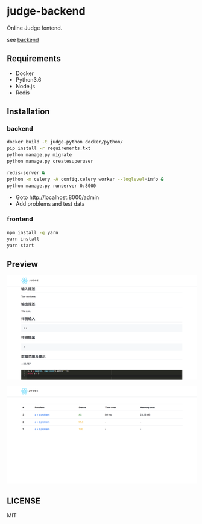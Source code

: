 # judge-backend
Online Judge fontend.

see [backend](https://github.com/Means88/judge-backend)

## Requirements

- Docker
- Python3.6
- Node.js
- Redis

## Installation

### backend
```bash
docker build -t judge-python docker/python/
pip install -r requirements.txt
python manage.py migrate
python manage.py createsuperuser

```

```bash
redis-server &
python -m celery -A config.celery worker --loglevel=info &
python manage.py runserver 0:8000

```

- Goto http://localhost:8000/admin
- Add problems and test data

### frontend

```bash
npm install -g yarn
yarn install
yarn start

```

## Preview

![problem](docs/problem.png)

![submission](docs/submission.png)

## LICENSE
MIT